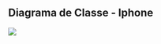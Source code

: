 ## Diagrama de Classe - Iphone

[![](https://mermaid.ink/img/pako:eNqNVE1PwzAM_StRTptA_IAKTZrgwoEJMcSpF5N4nUUaV24y8bX_Trp1o6wtLJc2fq_Js5_rT23Yos60cVDXtwSFQJl7lRY9rNmjurr6mqlHrIRtDCz3sSYDTmWKysphiT7Uff68AkG35id0uGJPhv_5YAEbLMCy3PmA4jGM8zN1sQxCvlCGZQQpU1KOu2DCVGADMpmqDZM9xSqI9ShYpzQMsYc2_cnhmt1uekp3VKSjWo6PJQoPnwsBvcWxWynVjUBuWASJn_ljhIdv9ELyAAX5o7IoricLLO2TWPAG5i8wGRMVwdEHHE7ssnZd0u-Gzz3arOtrahxcgcHZ7BD-gYdM2McHDNgDZxV_29XX775xgd2bBn3LeoJ-XOtjQ551Wb909pr-PJl_-91q7Hn9O4MTi1tx-lKnpEsgmybCTkyuwzr9g7nO0qsFec117hseJPuX797oLEjESy0ci7XOVuDqtIuVTVVqx8kxipaanmkHTvPYfgMM1nGt?type=png)](https://mermaid.live/edit#pako:eNqNVE1PwzAM_StRTptA_IAKTZrgwoEJMcSpF5N4nUUaV24y8bX_Trp1o6wtLJc2fq_Js5_rT23Yos60cVDXtwSFQJl7lRY9rNmjurr6mqlHrIRtDCz3sSYDTmWKysphiT7Uff68AkG35id0uGJPhv_5YAEbLMCy3PmA4jGM8zN1sQxCvlCGZQQpU1KOu2DCVGADMpmqDZM9xSqI9ShYpzQMsYc2_cnhmt1uekp3VKSjWo6PJQoPnwsBvcWxWynVjUBuWASJn_ljhIdv9ELyAAX5o7IoricLLO2TWPAG5i8wGRMVwdEHHE7ssnZd0u-Gzz3arOtrahxcgcHZ7BD-gYdM2McHDNgDZxV_29XX775xgd2bBn3LeoJ-XOtjQ551Wb909pr-PJl_-91q7Hn9O4MTi1tx-lKnpEsgmybCTkyuwzr9g7nO0qsFec117hseJPuX797oLEjESy0ci7XOVuDqtIuVTVVqx8kxipaanmkHTvPYfgMM1nGt)
